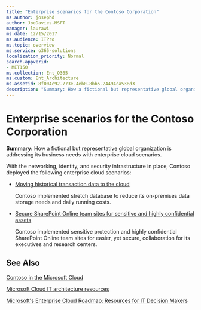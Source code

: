 ```yaml
---
title: "Enterprise scenarios for the Contoso Corporation"
ms.author: josephd
author: JoeDavies-MSFT
manager: laurawi
ms.date: 12/15/2017
ms.audience: ITPro
ms.topic: overview
ms.service: o365-solutions
localization_priority: Normal
search.appverid:
- MET150
ms.collection: Ent_O365
ms.custom: Ent_Architecture
ms.assetid: 8f004c92-773e-4eb0-8bb5-24494ca538d3
description: "Summary: How a fictional but representative global organization is addressing its business needs with enterprise cloud scenarios."
---
```


# Enterprise scenarios for the Contoso Corporation

 **Summary:** How a fictional but representative global organization is addressing its business needs with enterprise cloud scenarios.
  
With the networking, identity, and security infrastructure in place, Contoso deployed the following enterprise cloud scenarios:
  
- [Moving historical transaction data to the cloud](moving-historical-transaction-data-to-the-cloud.md)
    
    Contoso implemented stretch database to reduce its on-premises data storage needs and daily running costs.
    
- [Secure SharePoint Online team sites for sensitive and highly confidential assets](secure-sharepoint-online-team-sites-for-sensitive-and-highly-confidential-assets.md)
    
    Contoso implemented sensitive protection and highly confidential SharePoint Online team sites for easier, yet secure, collaboration for its executives and research centers.
    
## See Also

[Contoso in the Microsoft Cloud](contoso-in-the-microsoft-cloud.md)
  
[Microsoft Cloud IT architecture resources](microsoft-cloud-it-architecture-resources.md)

[Microsoft's Enterprise Cloud Roadmap: Resources for IT Decision Makers](https://sway.com/FJ2xsyWtkJc2taRD)




